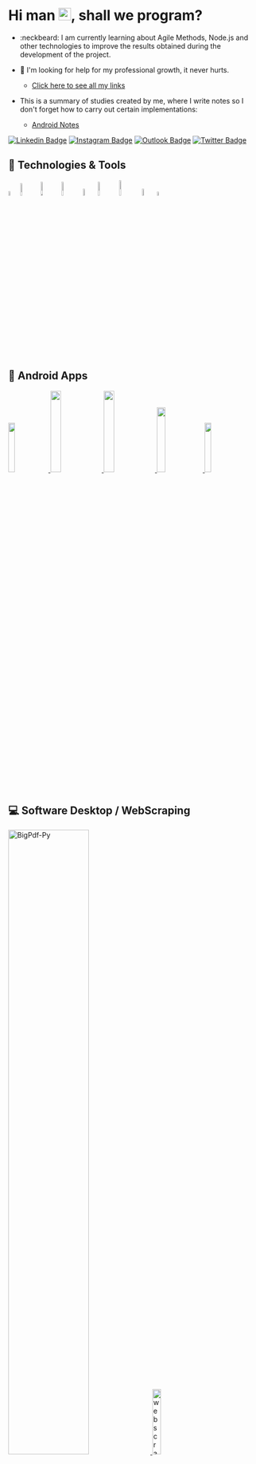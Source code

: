 <h1 align = "justify"> Hi man <img src="https://media.giphy.com/media/hvRJCLFzcasrR4ia7z/giphy.gif" width="25px">, shall we program?</h1>

- :neckbeard: I am currently learning about Agile Methods, Node.js and other technologies to improve the results obtained during the development of the project.
- 🤔 I'm looking for help for my professional growth, it never hurts.

  - [Click here to see all my links](https://linkpop.com/gusoliveira21)

- This is a summary of studies created by me, where I write notes so I don't forget how to carry out certain implementations: 
  - [Android Notes](https://internal-mandible-7b9.notion.site/Trilha-de-Desenvolvimento-Mobile-com-Kotlin-Fundamentos-edb200666c57491192c23c3f4f4c945b)

[![Linkedin Badge](https://img.shields.io/badge/LinkedIn-0077B5?style=for-the-badge&logo=linkedin&logoColor=white)](https://www.linkedin.com/in/gusoliveira21/)
[![Instagram Badge](https://img.shields.io/badge/Instagram-E4405F?style=for-the-badge&logo=instagram&logoColor=white)](https://www.instagram.com/gus_oliveira21/)
[![Outlook Badge](https://img.shields.io/badge/Microsoft_Outlook-0078D4?style=for-the-badge&logo=microsoft-outlook&logoColor=white)](mailto:gustavo_nox@gmail.com)
[![Twitter Badge](https://img.shields.io/badge/Twitter-1DA1F2?style=for-the-badge&logo=twitter&logoColor=white)](https://twitter.com/gusoliveira21)
<br>


## 🚀 Technologies & Tools

<img alt="Java" src="https://img.shields.io/badge/Java-ED8B00?style=for-the-badge&logo=java&logoColor=white" width="4.8%"/><img alt="Kotlin" src="https://img.shields.io/badge/kotlin-%230095D5.svg?style=for-the-badge&logo=kotlin&logoColor=white" width="8%"/><img alt="Python" src="https://img.shields.io/badge/python-%2314354C.svg?style=for-the-badge&logo=python&logoColor=white" width="8.5%"/><img alt="Github" src="https://img.shields.io/badge/GitHub-100000?style=for-the-badge&logo=github&logoColor=white" width="8.5%"/><img alt="Git" src="https://img.shields.io/badge/Git-F05032?style=for-the-badge&logo=git&logoColor=white" width="6%"/><img alt="MySQL" src="https://img.shields.io/badge/MySQL-00000F?style=for-the-badge&logo=mysql&logoColor=white" width="8.5%"/><img alt="Android" src="https://img.shields.io/badge/Android-3DDC84?style=for-the-badge&logo=android&logoColor=white" width="9%"/><img alt="C++" src="https://img.shields.io/badge/C%2B%2B-00599C?style=for-the-badge&logo=c%2B%2B&logoColor=white" width="6%"/><img alt="C" src="https://img.shields.io/badge/C-00599C?style=for-the-badge&logo=c&logoColor=white" width="4.5%"/> 
<br>

## :iphone: Android Apps
<p>
 <a href="https://github.com/gusoliveira21/catGallery">
   <img src='https://user-images.githubusercontent.com/42920754/200445473-fe73a5c3-e1af-4af4-9383-c66563d35c2b.gif' width='16%'>
 </a>
   <a href="https://github.com/gusoliveira21/Organizze">
   <img src='https://user-images.githubusercontent.com/42920754/153854228-6e31fc2f-9b9d-4c5e-b5ae-f70440bd165f.gif' width='20.5%'>
 </a>


  
 <a href="https://github.com/gusoliveira21/BusinessCard">
   <img src='https://github.com/user-attachments/assets/7925a85b-0e3b-4e64-87f4-1934019b7285' width='20.5%'>
 </a>

  

  
  <a href="https://github.com/gusoliveira21/GameQuizKotlin">
   <img src='https://user-images.githubusercontent.com/42920754/144720724-ab76c8eb-e12e-45be-a156-7b12b8adc1e3.PNG' width='18.3%'>
 </a>
  <a href="https://github.com/gusoliveira21/pokedex-egsys">
   <img src='https://github.com/gusoliveira21/catGallery/assets/42920754/5fd513cc-cfc2-462f-adb0-ac9aef838a84' width='16.0%'>
 </a>
</p>


## 💻 Software Desktop / WebScraping

<p>
  <a href="https://github.com/gusoliveira21/BigPdf-Py">
    <img src='https://user-images.githubusercontent.com/42920754/218257846-19527194-ef5b-4d9b-876b-a00323171620.png' width='56.7%' title='BigPdf-Py'>
  </a>
  <a href="https://github.com/gusoliveira21/webscraping-instagram">
    <img src='https://user-images.githubusercontent.com/42920754/218257740-1743998c-3d7c-485c-9031-6bf951744ae7.gif' width='18.3%' title='webscraping'>
  </a>
</p>

